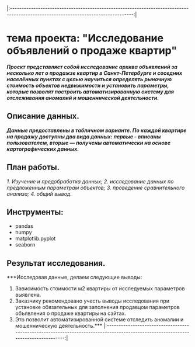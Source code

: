 |:----------------------------------------------------------------------------------------------------------------------------------:|
# тема проекта: "Исследование объявлений о продаже квартир" 
 ***Проект представляет собой исследование архива объявлений за несколько лет о продажзе квартир в Санкт-Петербурге и соседних населённых пунктах с целью научиться определять рыночную стоимость объектов недвижимости и установить параметры, которые позволят построить автоматизированную систему для отслеживания аномалий и мошеннической деятельности.***
 ## Описание данных.
***Данные предоставлены в табличном варианте. По каждой квартире на продажу доступны два вида данных: первые - вписаны пользователем, вторые — получены автоматически на основе картографических данных.*** 
## План работы.
*1.	Изучение и предобработка данных;
2.	исследование данных по предложенным параметрам объектов;
3.	проведение сравнительного анализа;
4.	общий вывод.*
## Инструменты:
-	pandas 
-	 numpy 
-	matplotlib.pyplot 
-	seaborn
 ## Результат исследования.
***Исследовав данные, делаем следующие выводы:
1.	Зависимость стоимости м2 квартиры от исследуемых параметров выявлена.
2.	Заказчику рекомендовано учесть выводы исследования при установке обязательных для заполнения продавцом параметров объявления о продаже квартиры на сайтах.
3.	Это позволит автоматизированной системе отследить аномалии и мошенническую деятельность.***
|:----------------------------------------------------------------------------------------------------------------------------------:|


